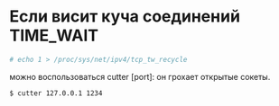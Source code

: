 # Если висит куча соединений TIME_WAIT
```bash
# echo 1 > /proc/sys/net/ipv4/tcp_tw_recycle
```
можно воспользоваться cutter [port]: он грохает открытые сокеты.
```bash
$ cutter 127.0.0.1 1234
```
